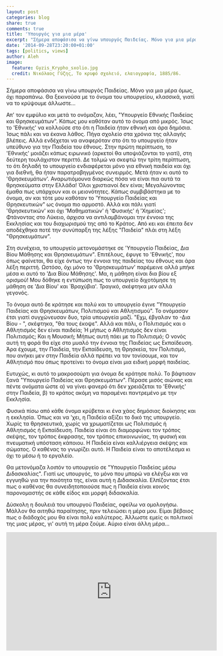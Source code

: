 ```yaml
---
layout: post
categories: blog
share: true
comments: true
title: 'Υπουργός για μια μέρα'
excerpt: "Σήμερα αποφάσισα να γίνω υπουργός Παιδείας. Μόνο για μια μέρα όμως, όχι παραπάνω..."
date: '2014-09-28T23:20:00+01:00'
tags: [politics, views]
author: Aleh
image:
  feature: Gyzis_Krypho_sxolio.jpg
  credit: Νικόλαος Γύζης, Το κρυφό σχολειό, ελαιογραφία, 1885/86.  
---
```

Σήμερα αποφάσισα να γίνω υπουργός Παιδείας. Μόνο για μια μέρα όμως, όχι παραπάνω. Θα ξεκινούσα με το όνομα του υπουργείου, κλασσικά, γιατί να το κρύψουμε άλλωστε...

Απ' τον εμφύλιο και μετά το ονόμαζαν, λέει, "Υπουργείο Εθνικής Παιδείας και Θρησκευμάτων". Κάπως μου καθόταν αυτό το όνομα από μικρός.  Ίσως το 'Εθνικής' να κολλούσε στο ότι η Παιδεία ήταν εθνική και άρα δημόσια. Ίσως πάλι και να έκανα λάθος. Πήγα σχολείο στα χρόνια της αλλαγής βλέπεις. Αλλά ενδέχεται να αναφερόταν στο ότι το υπουργείο ήταν υπεύθυνο για την Παιδεία του έθνους. Στην πρώτη περίπτωση, το 'Εθνικής' μοιάζει κάπως ειρωνικό (αρκετοί θα υποψιάζονται το γιατί), στη δεύτερη τουλάχιστον περιττό. Δε τολμώ να σκεφτώ την τρίτη περίπτωση, το ότι δηλαδή το υπουργείο ενδιαφέρεται μόνο για εθνική παιδεία και όχι για διεθνή, θα ήταν παρατραβηγμένος συνειρμός. Μετά ήταν κι αυτό το 'Θρησκευμάτων'. Αναρωτιόμουνα διαρκώς πόσα να είναι πια αυτά τα θρησκεύματα στην Ελλάδα! Όλοι χριστιανοί δεν είναι; Μεγαλώνοντας έμαθα πως υπάρχουν και οι μειονότητες. Κάπως συμβιβάστηκα με το όνομα, αν και τότε μου καθόταν το 'Υπουργείο Παιδείας και Θρησκευτικών" ως όνομα πιο αρμοστό. Αλλά και πάλι γιατί 'Θρησκευτικών' και όχι 'Μαθηματικών' ή 'Φυσικής' ή 'Χημείας'; Φτάνοντας στο Λύκειο, άρχισα να αντιλαμβάνομαι την έννοια της Εκκλησίας και του διαχωρισμού της από το Κράτος. Από κει και έπειτα δεν αποδέχθηκα ποτέ την συνύπαρξη της λέξης "Παιδεία" πλάι στη λέξη "Θρησκευμάτων". 

Στη συνέχεια, το υπουργείο μετονομάστηκε σε  'Υπουργείο Παιδείας, Δια Βίου Μάθησης και Θρησκευμάτων". Επιτέλους, έφυγε το 'Εθνικής', που όπως φαίνεται, θα είχε όντως την έννοια της παιδείας του έθνους και άρα λέξη περιττή. Ωστόσο, όχι μόνο το 'Θρησκευμάτων' παρέμεινε αλλά μπήκε μέσα κι αυτό το 'Δια Βίου Μάθησης'. Μα, η μάθηση είναι δια βίου εξ ορισμού! Μου δόθηκε η εντύπωση πως το υπουργείο διχοτόμησε τη μάθηση σε 'Δια Βίου' και ΄Βραχύβια'.  Τραγικό, σκέφτηκα μεν αλλά γεγονός.

Το όνομα αυτό δε κράτησε και πολύ και το υπουργείο έγινε "Υπουργείο Παιδείας και Θρησκευμάτων, Πολιτισμού και Αθλητισμού". Το ονόμασαν έτσι γιατί συγχώνευσαν δυο, τρία υπουργεία μαζί.  "Εχμ, έβγαλαν το -Δια Βίου - ", σκέφτηκα, "θα τους έκοψε". Αλλά και πάλι, ο Πολιτισμός και ο Αθλητισμός δεν είναι παιδεία; Ή μήπως ο Αθλητισμός δεν είναι Πολιτισμός; Και η Μουσική; Μήπως αυτή πάει με το Πολιτισμό; Ο νονός αυτή τη φορά θα είχε στο μυαλό την έννοια της Παιδείας ως Εκπαίδευση. Άρα έχουμε, την Παιδεία, την Εκπαίδευση, τη Θρησκεία, τον Πολιτισμό, που ανήκει μεν στην Παιδεία αλλά πρέπει να τον τονίσουμε, και τον Αθλητισμό που όπως προτείνει το όνομα είναι μια ειδική μορφή παιδείας.

Ευτυχώς, κι αυτό το μακροσούρτι για όνομα δε κράτησε πολύ. Το βάφτισαν ξανά "Υπουργείο Παιδείας και Θρησκευμάτων".  Πέρασε μισός αιώνας και πέντε ονόματα ώστε α) να γίνει φανερό ότι δεν χρειάζεται το 'Εθνικής' στην Παιδεία,  β) το κράτος ακόμη να παραμένει παντρεμένο με την Εκκλησία. 

Φυσικά πίσω από κάθε όνομα κρύβεται κι ένα χάος δημόσιας διοίκησης και η εκκλησία.  Όπως και να 'χει, η Παιδεία αξίζει το δικό της υπουργείο. Χωρίς τα θρησκευτικά, χωρίς να χρωματίζεται ως Πολιτισμός ή Αθλητισμός ή Εκπαίδευση. Παιδεία είναι ότι διαμορφώνει τον τρόπος σκέψης, τον τρόπος έκφρασης, τον τρόπος επικοινωνίας, τη φυσική και πνευματική υπόσταση κάποιου. Η Παιδεία είναι καλλιέργεια  σκέψης και σώματος. Ο καθένας το γνωρίζει αυτό. Η Παιδεία είναι το αποτέλεσμα κι όχι το μέσω ή το εργαλείο. 

Θα μετονόμαζα λοιπόν το υπουργείο σε "Υπουργείο Παιδείας μέσω Διδασκαλίας". Γιατί ως υπουργός, το μόνο που μπορώ να ελέγξω και να εγγυηθώ για την ποιότητα της, είναι αυτή η Διδασκαλία. Ελπίζοντας έτσι πως ο καθένας θα συνειδητοποιούσε πως η Παιδεία είναι κοινός παρονομαστής σε κάθε είδος και μορφή διδασκαλία.

Δύσκολη η δουλειά του υπουργού Παιδείας, οφείλω να ομολογήσω. Μάλλον θα αιτηθώ παραίτησης, πριν τελειώσει η μέρα μου. Είμαι βέβαιος πως ο διάδοχός μου θα είναι πολύ καλύτερος.  Άλλωστε εμείς οι πολιτικοί της μιας μέρας, γι' αυτή τη μέρα ζούμε. Αύριο είναι άλλη μέρα...

<iframe width="560" height="315" src="http://www.youtube.com/embed/-UzPUmdG4A4" frameborder="0"> </iframe>
<br/>